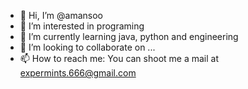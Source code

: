 - 👋 Hi, I’m @amansoo
- 👀 I’m interested in programing
- 🌱 I’m currently learning java, python and engineering 
- 💞️ I’m looking to collaborate on ...
- 📫 How to reach me: You can shoot me a mail at expermints.666@gmail.com

<!---
amansoo/amansoo is a ✨ special ✨ repository because its `README.md` (this file) appears on your GitHub profile.
You can click the Preview link to take a look at your changes.
--->
